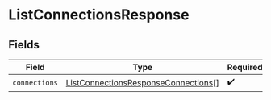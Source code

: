 # ListConnectionsResponse


## Fields

| Field                                                                                             | Type                                                                                              | Required                                                                                          | Description                                                                                       |
| ------------------------------------------------------------------------------------------------- | ------------------------------------------------------------------------------------------------- | ------------------------------------------------------------------------------------------------- | ------------------------------------------------------------------------------------------------- |
| `connections`                                                                                     | [ListConnectionsResponseConnections](../../models/shared/listconnectionsresponseconnections.md)[] | :heavy_check_mark:                                                                                | N/A                                                                                               |